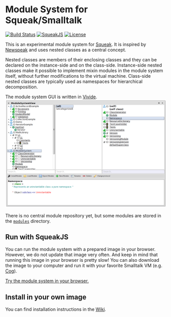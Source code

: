 # Module System for Squeak/Smalltalk

[![Build Status](https://magnum.travis-ci.com/HPI-SWA-Lab/smalltalk-nested-classes.svg?token=7fqzGEv22MQpvpU7RhK5)](https://magnum.travis-ci.com/HPI-SWA-Lab/smalltalk-nested-classes)
[![SqueakJS](https://img.shields.io/badge/SqueakJS-Try%20now-blue.svg)](https://bertfreudenberg.github.io/SqueakJS/run/#url=https://raw.githubusercontent.com/HPI-SWA-Lab/smalltalk-nested-classes/images&files=[ModuleSystem.1.image,ModuleSystem.1.changes])
[![License](http://img.shields.io/badge/license-MIT-brightgreen.svg)](https://github.com/HPI-SWA-Lab/smalltalk-nested-classes/blob/master/LICENSE)

This is an experimental module system for [Squeak](http://squeak.org/). It is inspired by [Newspeak](http://www.newspeaklanguage.org/) and uses nested classes as a central concept.

Nested classes are members of their enclosing classes and they can be declared on the instance-side and on the class-side. Instance-side nested classes make it possible to implement mixin modules in the module system itself, without further modifications to the virtual machine. Class-side nested classes are typically used as namespaces for hierarchical decomposition.

The module system GUI is written in [Vivide](https://github.com/hpi-swa/vivide).
![Screenshot](https://raw.githubusercontent.com/HPI-SWA-Lab/smalltalk-nested-classes/images/screenshot_squeak.png?token=ACQlWIxyVsvZfqZlN7O75MpbeySAg1cDks5V3vY_wA%3D%3D)

There is no central module repository yet, but some modules are stored in the [`modules`](https://github.com/HPI-SWA-Lab/smalltalk-nested-classes/tree/master/modules) directory.

## Run with SqueakJS
You can run the module system with a prepared image in your browser. However, we do not update that image very often. And keep in mind that running this image in your browser is pretty slow! You can also download the image to your computer and run it with your favorite Smalltalk VM (e.g. [Cog](http://www.mirandabanda.org/files/Cog/VM/)).

[Try the module system in your browser.](https://bertfreudenberg.github.io/SqueakJS/run/#url=https://raw.githubusercontent.com/HPI-SWA-Lab/smalltalk-nested-classes/images&files=[ModuleSystem.1.image,ModuleSystem.1.changes])

## Install in your own image
You can find installation instructions in the [Wiki](https://github.com/HPI-SWA-Lab/smalltalk-nested-classes/wiki).
